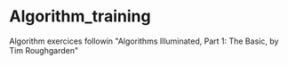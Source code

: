 # Algorithm_training
Algorithm exercices followin "Algorithms Illuminated, Part 1: The Basic, by Tim Roughgarden"

